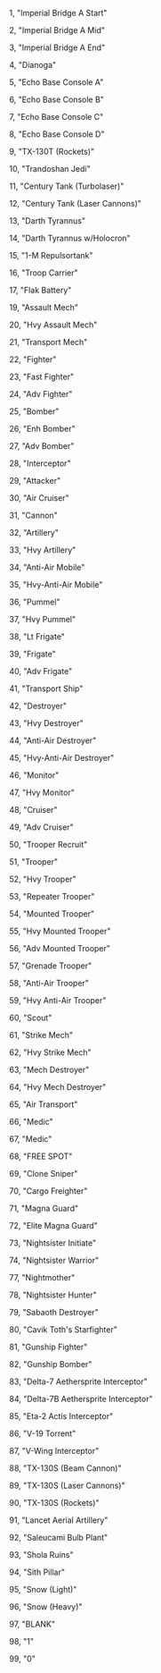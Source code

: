 ﻿1, "Imperial Bridge A Start"

2, "Imperial Bridge A Mid"

3, "Imperial Bridge A End"

4, "Dianoga"

5, "Echo Base Console A"

6, "Echo Base Console B"

7, "Echo Base Console C"

8, "Echo Base Console D"

9, "TX-130T (Rockets)"

10, "Trandoshan Jedi"

11, "Century Tank (Turbolaser)"

12, "Century Tank (Laser Cannons)"

13, "Darth Tyrannus"

14, "Darth Tyrannus w/Holocron"

15, "1-M Repulsortank"

16, "Troop Carrier"

17, "Flak Battery"

19, "Assault Mech"

20, "Hvy Assault Mech"

21, "Transport Mech"

22, "Fighter"

23, "Fast Fighter"

24, "Adv Fighter"

25, "Bomber"

26, "Enh Bomber"

27, "Adv Bomber"

28, "Interceptor"

29, "Attacker"

30, "Air Cruiser"

31, "Cannon"

32, "Artillery"

33, "Hvy Artillery"

34, "Anti-Air Mobile"

35, "Hvy-Anti-Air Mobile"

36, "Pummel"

37, "Hvy Pummel"

38, "Lt Frigate"

39, "Frigate"

40, "Adv Frigate"

41, "Transport Ship"

42, "Destroyer"

43, "Hvy Destroyer"

44, "Anti-Air Destroyer"

45, "Hvy-Anti-Air Destroyer"

46, "Monitor"

47, "Hvy Monitor"

48, "Cruiser"

49, "Adv Cruiser"

50, "Trooper Recruit"

51, "Trooper"

52, "Hvy Trooper"

53, "Repeater Trooper"

54, "Mounted Trooper"

55, "Hvy Mounted Trooper"

56, "Adv Mounted Trooper"

57, "Grenade Trooper"

58, "Anti-Air Trooper"

59, "Hvy Anti-Air Trooper"

60, "Scout"

61, "Strike Mech"

62, "Hvy Strike Mech"

63, "Mech Destroyer"

64, "Hvy Mech Destroyer"

65, "Air Transport"

66, "Medic"

67, "Medic"

68, "FREE SPOT"

69, "Clone Sniper"

70, "Cargo Freighter"

71, "Magna Guard"

72, "Elite Magna Guard"

73, "Nightsister Initiate"

74, "Nightsister Warrior"

77, "Nightmother"

78, "Nightsister Hunter"

79, "Sabaoth Destroyer"

80, "Cavik Toth's Starfighter"

81, "Gunship Fighter"

82, "Gunship Bomber"

83, "Delta-7 Aethersprite Interceptor"

84, "Delta-7B Aethersprite Interceptor"

85, "Eta-2 Actis Interceptor"

86, "V-19 Torrent"

87, "V-Wing Interceptor"

88, "TX-130S (Beam Cannon)"

89, "TX-130S (Laser Cannons)"

90, "TX-130S (Rockets)"

91, "Lancet Aerial Artillery"

92, "Saleucami Bulb Plant"

93, "Shola Ruins"

94, "Sith Pillar"

95, "Snow (Light)"

96, "Snow (Heavy)"

97, "BLANK"

98, "1"

99, "0"

